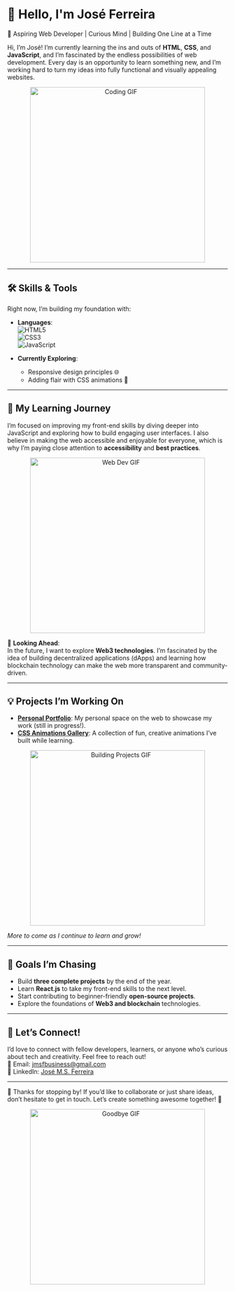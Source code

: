 # 👋 Hello, I'm José Ferreira  

🌟 Aspiring Web Developer | Curious Mind | Building One Line at a Time  

Hi, I’m José! I’m currently learning the ins and outs of **HTML**, **CSS**, and **JavaScript**, and I’m fascinated by the endless possibilities of web development. Every day is an opportunity to learn something new, and I’m working hard to turn my ideas into fully functional and visually appealing websites.  

<div align="center">
  <img src="https://media.giphy.com/media/qgQUggAC3Pfv687qPC/giphy.gif" width="400" alt="Coding GIF">
</div>

---

## 🛠️ Skills & Tools  
Right now, I’m building my foundation with:  
- **Languages**:  
  ![HTML5](https://img.shields.io/badge/HTML-E34F26?style=for-the-badge&logo=html5&logoColor=white)  
  ![CSS3](https://img.shields.io/badge/CSS-1572B6?style=for-the-badge&logo=css3&logoColor=white)  
  ![JavaScript](https://img.shields.io/badge/JavaScript-F7DF1E?style=for-the-badge&logo=javascript&logoColor=black)  

- **Currently Exploring**:  
  - Responsive design principles 🌐  
  - Adding flair with CSS animations 🎨  

---

## 🌱 My Learning Journey  
I’m focused on improving my front-end skills by diving deeper into JavaScript and exploring how to build engaging user interfaces. I also believe in making the web accessible and enjoyable for everyone, which is why I’m paying close attention to **accessibility** and **best practices**.  

<div align="center">
  <img src="https://media.giphy.com/media/xT9IgzoKnwFNmISR8I/giphy.gif" width="400" alt="Web Dev GIF">
</div>

🔮 **Looking Ahead**:  
In the future, I want to explore **Web3 technologies**. I’m fascinated by the idea of building decentralized applications (dApps) and learning how blockchain technology can make the web more transparent and community-driven.  

---

## 💡 Projects I’m Working On  
- **[Personal Portfolio](#)**: My personal space on the web to showcase my work (still in progress!).  
- **[CSS Animations Gallery](#)**: A collection of fun, creative animations I’ve built while learning.  

<div align="center">
  <img src="https://media.giphy.com/media/f6hnhHkks8bk4jwjh3/giphy.gif" width="400" alt="Building Projects GIF">
</div>

*More to come as I continue to learn and grow!*  

---

## 🎯 Goals I’m Chasing  
- Build **three complete projects** by the end of the year.  
- Learn **React.js** to take my front-end skills to the next level.  
- Start contributing to beginner-friendly **open-source projects**.  
- Explore the foundations of **Web3 and blockchain** technologies.  

---

## 💌 Let’s Connect!  
I’d love to connect with fellow developers, learners, or anyone who’s curious about tech and creativity. Feel free to reach out!  
📧 Email: [jmsfbusiness@gmail.com](mailto:jmsfbusiness@gmail.com)  
💼 LinkedIn: [José M.S. Ferreira](https://www.linkedin.com/in/jose-msferreira)  

---

👀 Thanks for stopping by! If you’d like to collaborate or just share ideas, don’t hesitate to get in touch. Let’s create something awesome together! 🚀  

<div align="center">
  <img src="https://media.giphy.com/media/26tn33aiTi1jkl6H6/giphy.gif" width="400" alt="Goodbye GIF">
</div>

